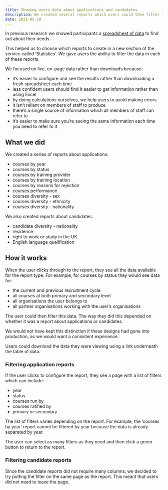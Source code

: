 ```yaml
---
title: Showing users data about applications and candidates
description: We created several reports which users could then filter to see data they were interested in
date: 2021-05-18
---
```


In previous research we showed participants a [spreadsheet of data](​​/manage-teacher-training-applications/finding-out-what-data-our-users-need/) to find out about their needs.

This helped us to choose which reports to create in a new section of the service called ‘Statistics’. We gave users the ability to filter the data in each of these reports.

We focused on live, on-page data rather than downloads because:

- it’s easier to configure and see the results rather than downloading a fresh spreadsheet each time
- less confident users should find it easier to get information rather than using Excel
- by doing calculations ourselves, we help users to avoid making errors
- it isn’t reliant on members of staff to produce
- there’s a single source of information which all members of staff can refer to
- it’s easier to make sure you’re seeing the same information each time you need to refer to it

## What we did

We created a series of reports about applications:

- courses by year
- courses by status
- courses by training provider
- courses by training location
- courses by reasons for rejection
- courses performance
- courses diversity - sex
- courses diversity - ethnicity
- courses diversity - nationality

We also created reports about candidates:

- candidate diversity - nationality
- residence
- right to work or study in the UK
- English language qualification

## How it works

When the user clicks through to the report, they see all the data available for the report type. For example, for courses by status they would see data for:

- the current and previous recruitment cycle
- all courses at both primary and secondary level
- all organisations the user belongs to
- all partner organisations working with the user’s organisations

The user could then filter this data. The way they did this depended on whether it was a report about applications or candidates.

We would not have kept this distinction if these designs had gone into production, as we would want a consistent experience.

Users could download the data they were viewing using a link underneath the table of data.

### Filtering application reports

If the user clicks to configure the report, they see a page with a list of filters which can include:

- year
- status
- courses run by
- courses ratified by
- primary or secondary

The list of filters varies depending on the report. For example, the ‘courses by year’ report cannot be filtered by year because the data is already separated by year.

The user can select as many filters as they need and then click a green button to return to the report.

### Filtering candidate reports

Since the candidate reports did not require many columns, we decided to try putting the filter on the same page as the report. This meant that users did not need to leave the page.
